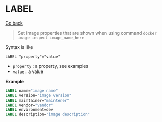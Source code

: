 # LABEL

[Go back](..)

> Set image properties that are shown
> when using command ``docker image inspect image_name_here``

Syntax is like

```none
LABEL "property"="value"
```

* ``property`` : a property, see examples
* ``value`` : a value

**Example**

```dockerfile
LABEL name="image name"
LABEL version="image version"
LABEL maintainer="maintener"
LABEL vendor="vendor"
LABEL environment=dev
LABEL description="image description"
```